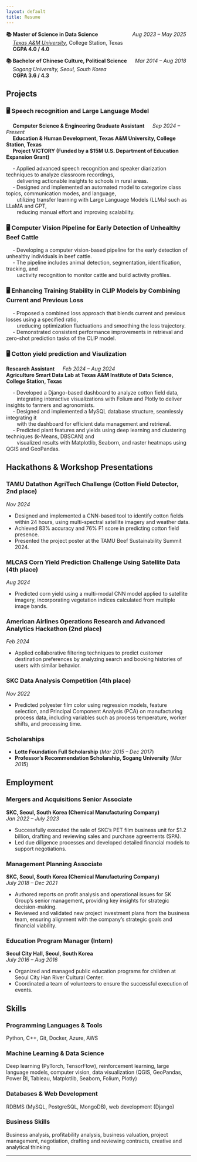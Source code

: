 ```yaml
---
layout: default
title: Resume
---
```

  
**📚 Master of Science in Data Science** &emsp; &emsp; &emsp; &emsp; &emsp; *Aug 2023 – May 2025*  
&emsp; [*Texas A&M University*](https://tamids.tamu.edu/), College Station, Texas  
&emsp; **CGPA 4.0 / 4.0**

**📚 Bachelor of Chinese Culture, Political Science**  &emsp; *Mar 2014 – Aug 2018*  
&emsp; *Sogang University, Seoul, South Korea*  
&emsp; **CGPA 3.6 / 4.3**  

  
## Projects
### 🖥️ Speech recognition and Large Language Model
&emsp; **Computer Science & Engineering Graduate Assistant** &emsp; *Sep 2024 – Present*  
&emsp; **Education & Human Development, Texas A&M University, College Station, Texas**  
&emsp; **Project VICTORY (Funded by a $15M U.S. Department of Education Expansion Grant)**    
  
&emsp; - Applied advanced speech recognition and speaker diarization techniques to analyze classroom recordings,  
&emsp; &ensp; delivering actionable insights to schools in rural areas.  
&emsp; - Designed and implemented an automated model to categorize class topics, communication modes, and language,  
&emsp; &ensp; utilizing transfer learning with Large Language Models (LLMs) such as LLaMA and GPT,  
&emsp; &ensp; reducing manual effort and improving scalability.  


### 🖥️ Computer Vision Pipeline for Early Detection of Unhealthy Beef Cattle  
&emsp; - Developing a computer vision-based pipeline for the early detection of unhealthy individuals in beef cattle.  
&emsp; - The pipeline includes animal detection, segmentation, identification, tracking, and  
&emsp; &ensp; uactivity recognition to monitor cattle and build activity profiles.  


### 🖥️ Enhancing Training Stability in CLIP Models by Combining Current and Previous Loss  
&emsp; - Proposed a combined loss approach that blends current and previous losses using a specified ratio,  
&emsp; &ensp; ureducing optimization fluctuations and smoothing the loss trajectory.  
&emsp; - Demonstrated consistent performance improvements in retrieval and zero-shot prediction tasks of the CLIP model.  

### 🖥️ Cotton yield prediction and Visulization
**Research Assistant** &emsp; *Feb 2024 – Aug 2024*  
**Agriculture Smart Data Lab at Texas A&M Institute of Data Science, College Station, Texas**  
  
&emsp; - Developed a Django-based dashboard to analyze cotton field data,  
&emsp; &ensp; integrating interactive visualizations with Folium and Plotly to deliver insights to farmers and agronomists.  
&emsp; - Designed and implemented a MySQL database structure, seamlessly integrating it  
&emsp; &ensp; with the dashboard for efficient data management and retrieval.  
&emsp; - Predicted plant features and yields using deep learning and clustering techniques (k-Means, DBSCAN) and  
&emsp; &ensp; visualized results with Matplotlib, Seaborn, and raster heatmaps using QGIS and GeoPandas.  

## Hackathons & Workshop Presentations  
### TAMU Datathon AgriTech Challenge (Cotton Field Detector, 2nd place)  
*Nov 2024*  
- Designed and implemented a CNN-based tool to identify cotton fields within 24 hours, using multi-spectral satellite imagery and weather data.  
- Achieved 83% accuracy and 76% F1 score in predicting cotton field presence.  
- Presented the project poster at the TAMU Beef Sustainability Summit 2024.  

### MLCAS Corn Yield Prediction Challenge Using Satellite Data (4th place)  
*Aug 2024*  
- Predicted corn yield using a multi-modal CNN model applied to satellite imagery, incorporating vegetation indices calculated from multiple image bands.  

### American Airlines Operations Research and Advanced Analytics Hackathon (2nd place)  
*Feb 2024*  
- Applied collaborative filtering techniques to predict customer destination preferences by analyzing search and booking histories of users with similar behavior.  

### SKC Data Analysis Competition (4th place)  
*Nov 2022*  
- Predicted polyester film color using regression models, feature selection, and Principal Component Analysis (PCA) on manufacturing process data, including variables such as process temperature, worker shifts, and processing time.  

### Scholarships  
- **Lotte Foundation Full Scholarship** (*Mar 2015 – Dec 2017*)  
- **Professor’s Recommendation Scholarship, Sogang University** (*Mar 2015*)  

## Employment  
### Mergers and Acquisitions Senior Associate  
**SKC, Seoul, South Korea (Chemical Manufacturing Company)**  
*Jan 2022 – July 2023*  
- Successfully executed the sale of SKC’s PET film business unit for $1.2 billion, drafting and reviewing sales and purchase agreements (SPA).  
- Led due diligence processes and developed detailed financial models to support negotiations.  

### Management Planning Associate  
**SKC, Seoul, South Korea (Chemical Manufacturing Company)**  
*July 2018 – Dec 2021*  
- Authored reports on profit analysis and operational issues for SK Group’s senior management, providing key insights for strategic decision-making.  
- Reviewed and validated new project investment plans from the business team, ensuring alignment with the company’s strategic goals and financial viability.  

### Education Program Manager (Intern)  
**Seoul City Hall, Seoul, South Korea**  
*July 2016 – Aug 2016*  
- Organized and managed public education programs for children at Seoul City Han River Cultural Center.  
- Coordinated a team of volunteers to ensure the successful execution of events.  

## Skills  
### Programming Languages & Tools  
Python, C++, Git, Docker, Azure, AWS  

### Machine Learning & Data Science  
Deep learning (PyTorch, TensorFlow), reinforcement learning, large language models, computer vision, data visualization (QGIS, GeoPandas, Power BI, Tableau, Matplotlib, Seaborn, Folium, Plotly)  

### Databases & Web Development  
RDBMS (MySQL, PostgreSQL, MongoDB), web development (Django)  

### Business Skills  
Business analysis, profitability analysis, business valuation, project management, negotiation, drafting and reviewing contracts, creative and analytical thinking  

---

